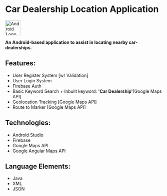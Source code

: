 # Car Dealership Location Application
<img src="https://image.flaticon.com/icons/svg/61/61120.svg"  height="48" width="48"
     alt="Android Logo"/>
  
<b>An Android-based application to assist in locating nearby car-dealerships.</b>

<h2> Features: </h2>
<ul>
     <li>User Register System [w/ Validation] </li>
     <li>User Login System </li>
     <li>Firebase Auth</li>
     <li>Basic Keyword Search + Inbuilt keyword: <b>'Car Dealership'</b>[Google Maps API]</li>
     <li>Geolocation Tracking [Google Maps API]</li>
     <li>Route to Marker [Google Maps API]</li>
</ul>
<h2> Technologies: </h2>
<ul>
     <li>Android Studio</li>
     <li>Firebase</li>
     <li>Google Maps API</li>
     <li>Google Angular Maps API</li>
</ul> 

<h2> Language Elements: </h2>
<ul>
      <li>Java</li>
      <li>XML</li>
      <li>JSON</li>
  
